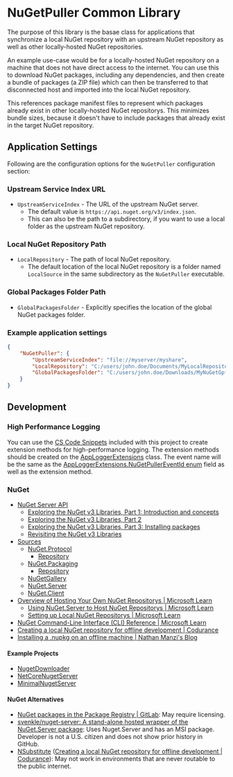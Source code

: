 # NuGetPuller Common Library

The purpose of this library is the basae class for applications that synchronize a local NuGet repository with an upstream NuGet repository as well as other locally-hosted NuGet repositories.

An example use-case would be for a locally-hosted NuGet repository on a machine that does not have direct access to the internet. You can use this to download NuGet packages, including any dependencies, and then create a bundle of packages (a ZIP file) which can then be transferred to that disconnected host and imported into the local NuGet repository.

This references package manifest files to represent which packages already exist in other locally-hosted NuGet repositorys. This minimizes bundle sizes, because it doesn't have to include packages that already exist in the target NuGet repository.

## Application Settings

Following are the configuration options for the `NuGetPuller` configuration section:

### Upstream Service Index URL

- `UpstreamServiceIndex` - The URL of the upstream NuGet server.
  - The default value is `https://api.nuget.org/v3/index.json`.
  - This can also be the path to a subdirectory, if you want to use a local folder as the upstream NuGet repository.

### Local NuGet Repository Path

- `LocalRepository` - The path of local NuGet repository.
  - The default location of the local NuGet repository is a folder named `LocalSource` in the same subdirectory as the `NuGetPuller` executable.

### Global Packages Folder Path

- `GlobalPackagesFolder` - Explicitly specifies the location of the global NuGet packages folder.

### Example application settings

```json
{
    "NuGetPuller": {
        "UpstreamServiceIndex": "file://myserver/myshare",
        "LocalRepository": "C:/users/john.doe/Documents/MyLocalRepository",
        "GlobalPackagesFolder": "C:/users/john.doe/Downloads/MyNuGetGpf"
    }
}
```

## Development

### High Performance Logging

You can use the [CS Code Snippets](../.vscode/cs.code-snippets) included with this project to create extension methods for high-performance logging.
The extension methods should be created on the [AppLoggerExtensions](./AppLoggerExtensions.cs) class.
The event name will be the same as the [AppLoggerExtensions.NuGetPullerEventId enum](./AppLoggerExtensions.NuGetPullerEventId.cs) field as well as the extension method.

### NuGet

- [NuGet Server API](https://learn.microsoft.com/en-us/nuget/api/overview)
  - [Exploring the NuGet v3 Libraries, Part 1: Introduction and concepts](http://daveaglick.com/posts/exploring-the-nuget-v3-libraries-part-1)
  - [Exploring the NuGet v3 Libraries, Part 2](https://www.daveaglick.com/posts/exploring-the-nuget-v3-libraries-part-2)
  - [Exploring the NuGet v3 Libraries, Part 3: Installing packages](http://daveaglick.com/posts/exploring-the-nuget-v3-libraries-part-3)
  - [Revisiting the NuGet v3 Libraries](https://martinbjorkstrom.com/posts/2018-09-19-revisiting-nuget-client-libraries)
- [Sources](https://github.com/NuGet)
  - [NuGet.Protocol](https://www.nuget.org/packages/NuGet.Protocol)
    - [Repository](https://github.com/NuGet/NuGet.Client/tree/dev/src/NuGet.Core/NuGet.Protocol)
  - [NuGet.Packaging](https://www.nuget.org/packages/NuGet.Packaging/)
    - [Repository](https://github.com/NuGet/NuGet.Client/tree/dev/src/NuGet.Core/NuGet.Packaging)
  - [NuGetGallery](https://github.com/NuGet/NuGetGallery)
  - [NuGet.Server](https://github.com/NuGet/NuGet.Server)
  - [NuGet.Client](https://github.com/NuGet/NuGet.Client)
- [Overview of Hosting Your Own NuGet Repositorys | Microsoft Learn](https://learn.microsoft.com/en-au/nuget/hosting-packages/overview)
  - [Using NuGet.Server to Host NuGet Repositorys | Microsoft Learn](https://learn.microsoft.com/en-au/nuget/hosting-packages/overview)
  - [Setting up Local NuGet Repositorys | Microsoft Learn](https://learn.microsoft.com/en-au/nuget/hosting-packages/local-repositorys)
- [NuGet Command-Line Interface (CLI) Reference | Microsoft Learn](https://learn.microsoft.com/en-us/nuget/reference/nuget-exe-cli-reference?source=recommendations)
- [Creating a local NuGet repository for offline development | Codurance](https://www.codurance.com/publications/2015/05/04/creating-a-local-nuget-repository)
- [Installing a .nupkg on an offline machine | Nathan Manzi's Blog](https://nmanzi.com/blog/installing-nupkg-offline)

#### Example Projects

- [NugetDownloader](https://github.com/paraspatidar/NugetDownloader)
- [NetCoreNugetServer](https://github.com/emresenturk/NetCoreNugetServer)
- [MinimalNugetServer](https://github.com/TanukiSharp/MinimalNugetServer)

#### NuGet Alternatives

- [NuGet packages in the Package Registry | GitLab](https://docs.gitlab.com/ee/user/packages/nuget_repository/): May require licensing.
- [svenkle/nuget-server: A stand-alone hosted wrapper of the NuGet.Server package](https://github.com/lerwine/nuget-server): Uses Nuget.Server and has an MSI package. Developer is not a U.S. citizen and does not show prior history in GitHub.
- [NSubstitute](https://nsubstitute.github.io/) ([Creating a local NuGet repository for offline development | Codurance](https://www.codurance.com/publications/2015/05/04/creating-a-local-nuget-repository)): May not work in environments that are never routable to the public internet.
